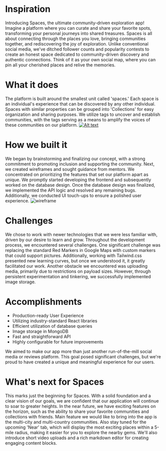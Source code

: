 # Inspiration
Introducing Spaces, the ultimate community-driven exploration app! Imagine a platform where you can curate and share your favorite spots, transforming your personal journeys into shared treasures. Spaces is all about connecting through the places you love, bringing communities together, and rediscovering the joy of exploration. Unlike conventional social media, we've ditched follower counts and popularity contests to create an honest space dedicated to community-driven discovery and authentic connections. Think of it as your own social map, where you can pin all your cherished places and relive the memories.

# What it does
The platform is built around the smallest unit called 'spaces.' Each space is an individual's experience that can be discovered by any other individual. Spaces with similar properties can be grouped into 'Collections' for easy organization and sharing purposes. We utilize tags to uncover and establish communities, with the tags serving as a means to amplify the voices of these communities on our platform.
[![Alt text](https://img.youtube.com/vi/LUpNAgsWKno/0.jpg)](https://www.youtube.com/watch?v=LUpNAgsWKno)


# How we built it
We began by brainstorming and finalizing our concept, with a strong commitment to promoting inclusion and supporting the community. Next, we created wireframes and sought guidance from mentors. We concentrated on prioritizing the features that set our platform apart as unique. We promptly started developing the frontend and subsequently worked on the database design. Once the database design was finalized, we implemented the API logic and resolved any remaining bugs. Additionally, we conducted UI touch-ups to ensure a polished user experience.
![wireframe](https://github.com/amritav/Spaces-hackNC/assets/19224584/eec43849-82a5-4c30-97a0-aca3e56e6d1d)

# Challenges
We chose to work with newer technologies that we were less familiar with, driven by our desire to learn and grow. Throughout the development process, we encountered several challenges. One significant challenge was replacing the standard Red Markers in Google Maps with custom markers that could support pictures. Additionally, working with Tailwind.css presented new learning curves, but once we understood it, it greatly facilitated our work. Another obstacle we encountered was uploading media, primarily due to restrictions on payload sizes. However, through persistent experimentation and tinkering, we successfully implemented image storage.

# Accomplishments
* Production-ready User Experience
* Utilizing industry-standard React libraries
* Efficient utilization of database queries
* Image storage in MongoDB
* Fast and straightforward API
* Highly configurable for future improvements
  
We aimed to make our app more than just another run-of-the-mill social media or reviews platform. This goal posed significant challenges, but we're proud to have created a unique and meaningful experience for our users.

# What's next for Spaces
This marks just the beginning for Spaces. With a solid foundation and a clear vision of our goals, we are confident that our application will continue to soar to greater heights. In the near future, we have exciting features on the horizon, such as the ability to share your favorite communities and collections with friends. Main feature we would like to bring into the app is the multi-city and multi-country communities. Also stay tuned for the upcoming 'Near' tab, which will display the most exciting places within a 5-mile radius, making it easier for you to explore the nearby gems. We'll also introduce short video uploads and a rich markdown editor for creating engaging content blocks.
